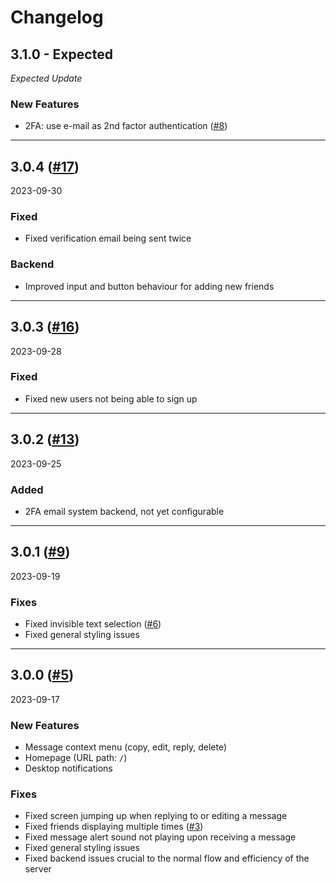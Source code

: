 <!---

PLEASE FOLLOW THE FORMAT USED FOR THE EARLIEST VERSION

-->

# Changelog

## 3.1.0 - Expected
*Expected Update*

### New Features
- 2FA: use e-mail as 2nd factor authentication ([#8](https://github.com/NoErrorStudio/Nexus/issues/8))

---

## 3.0.4 ([#17](https://github.com/NoErrorStudio/Nexus/pull/17))
2023-09-30

### Fixed
- Fixed verification email being sent twice

### Backend
- Improved input and button behaviour for adding new friends

---

## 3.0.3 ([#16](https://github.com/NoErrorStudio/Nexus/pull/16))
2023-09-28

### Fixed
- Fixed new users not being able to sign up

---

## 3.0.2 ([#13](https://github.com/NoErrorStudio/Nexus/pull/13))
2023-09-25

### Added
- 2FA email system backend, not yet configurable

---

## 3.0.1 ([#9](https://github.com/NoErrorStudio/Nexus/pull/9))
2023-09-19

### Fixes
- Fixed invisible text selection ([#6](https://github.com/NoErrorStudio/Nexus/issues/6))
- Fixed general styling issues

---

## 3.0.0 ([#5](https://github.com/NoErrorStudio/Nexus/pull/5))
2023-09-17

### New Features
- Message context menu (copy, edit, reply, delete)
- Homepage (URL path: `/`)
- Desktop notifications

### Fixes
- Fixed screen jumping up when replying to or editing a message
- Fixed friends displaying multiple times ([#3](https://github.com/NoErrorStudio/Nexus/issues/3))
- Fixed message alert sound not playing upon receiving a message
- Fixed general styling issues
- Fixed backend issues crucial to the normal flow and efficiency of the server
